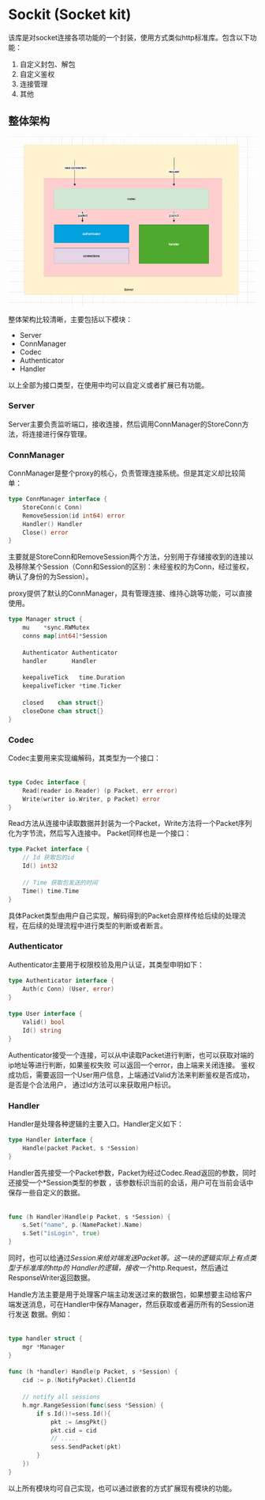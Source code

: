 # Sockit (Socket kit)

该库是对socket连接各项功能的一个封装，使用方式类似http标准库。包含以下功能：
1. 自定义封包、解包
2. 自定义鉴权
3. 连接管理
4. 其他


## 整体架构

![overview](./images/overview.png)


整体架构比较清晰，主要包括以下模块：
- Server
- ConnManager
- Codec
- Authenticator
- Handler

以上全部为接口类型，在使用中均可以自定义或者扩展已有功能。


### Server

Server主要负责监听端口，接收连接，然后调用ConnManager的StoreConn方法，将连接进行保存管理。
### ConnManager
ConnManager是整个proxy的核心，负责管理连接系统。但是其定义却比较简单：
```go
type ConnManager interface {
	StoreConn(c Conn)
	RemoveSession(id int64) error
	Handler() Handler
	Close() error
}
```

主要就是StoreConn和RemoveSession两个方法，分别用于存储接收到的连接以及移除某个Session（Conn和Session的区别：未经鉴权的为Conn，经过鉴权，确认了身份的为Session）。

proxy提供了默认的ConnManager，具有管理连接、维持心跳等功能，可以直接使用。

```go
type Manager struct {
	mu    *sync.RWMutex
	conns map[int64]*Session

	Authenticator Authenticator
	handler       Handler

	keepaliveTick   time.Duration
	keepaliveTicker *time.Ticker

	closed    chan struct{}
	closeDone chan struct{}
}
```

### Codec
Codec主要用来实现编解码，其类型为一个接口：
```go

type Codec interface {
	Read(reader io.Reader) (p Packet, err error)
	Write(writer io.Writer, p Packet) error
}

```
Read方法从连接中读取数据并封装为一个Packet，Write方法将一个Packet序列化为字节流，然后写入连接中。
Packet同样也是一个接口：
```go
type Packet interface {
	// Id 获取包的id
	Id() int32

	// Time 获取包发送的时间
	Time() time.Time
}
```
具体Packet类型由用户自己实现，解码得到的Packet会原样传给后续的处理流程，在后续的处理流程中进行类型的判断或者断言。

### Authenticator

Authenticator主要用于权限校验及用户认证，其类型申明如下：

```go
type Authenticator interface {
	Auth(c Conn) (User, error)
}

type User interface {
	Valid() bool
	Id() string
}

```
Authenticator接受一个连接，可以从中读取Packet进行判断，也可以获取对端的ip地址等进行判断，如果鉴权失败
可以返回一个error，由上端来关闭连接。
鉴权成功后，需要返回一个User用户信息，上端通过Valid方法来判断鉴权是否成功，是否是个合法用户，
通过Id方法可以来获取用户标识。


### Handler

Handler是处理各种逻辑的主要入口。Handler定义如下：
```go
type Handler interface {
	Handle(packet Packet, s *Session)
}
```
Handler首先接受一个Packet参数，Packet为经过Codec.Read返回的参数，同时还接受一个*Session类型的参数
，该参数标识当前的会话，用户可在当前会话中保存一些自定义的数据。

```go

func (h Handler)Handle(p Packet, s *Session) {
	s.Set("name", p.(NamePacket).Name)
	s.Set("isLogin", true)
}

```
同时，也可以给通过*Session来给对端发送Packet等。这一块的逻辑实际上有点类型于标准库的http的
Handler的逻辑，接收一个*http.Request，然后通过ResponseWriter返回数据。

Handle方法主要是用于处理客户端主动发送过来的数据包，如果想要主动给客户端发送消息，可在Handler中保存Manager，然后获取或者遍历所有的Session进行发送
数据。例如：


```go

type handler struct {
    mgr *Manager
}

func (h *handler) Handle(p Packet, s *Session) {
    cid := p.(NotifyPacket).ClientId

    // notify all sessions
    h.mgr.RangeSession(func(sess *Session) {
    	if s.Id()!=sess.Id(){
            pkt := &msgPkt{}
            pkt.cid = cid
            // .....
            sess.SendPacket(pkt)
        }
    })
}


```

以上所有模块均可自己实现，也可以通过嵌套的方式扩展现有模块的功能。
